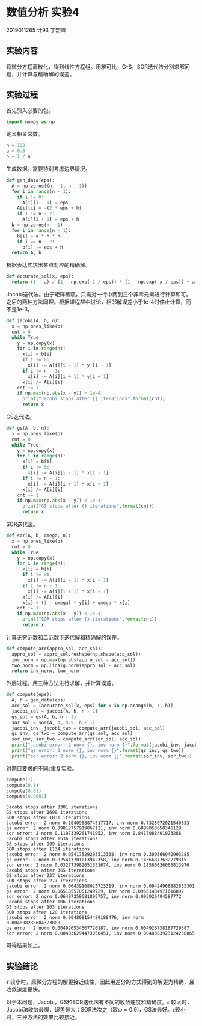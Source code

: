 # 数值分析 实验4
2019011265 计93 丁韶峰

## 实验内容

将微分方程离散化，得到线性方程组。用雅可比，G-S，SOR迭代法分别求解问题，并计算与精确解的误差。

## 实验过程

首先引入必要的包。


```python
import numpy as np
```

定义相关常数。


```python
n = 100
a = 0.5
h = 1 / n
```

生成数据。需要特别考虑边界情况。


```python
def gen_data(eps):
  A = np.zeros((n - 1, n - 1))
  for i in range(n - 1):
    if i != 0:
      A[i][i - 1] = eps
    A[i][i] = -(2 * eps + h)
    if i != n - 2:
      A[i][i + 1] = eps + h
  b = np.zeros(n - 1)
  for i in range(n - 1):
    b[i] = a * h * h
    if i == n - 2:
      b[i] -= eps + h
  return A, b
```

根据表达式求出某点对应的精确解。


```python
def accurate_sol(x, eps):
  return (1 - a) / (1 - np.exp(-1 / eps)) * (1 - np.exp(-x / eps)) + a * x
```

Jacobi迭代法。由于矩阵稀疏，只需对一行中两到三个非零元素进行计算即可。之后的两种方法同理。根据课程群中讨论，相邻解误差小于1e-4时停止计算，而不是1e-3。


```python
def jacobi(A, b, n):
  x = np.ones_like(b)
  cnt = 0
  while True:
    y = np.copy(x)
    for i in range(n):
      x[i] = b[i]
      if i != 0:
        x[i] -= A[i][i - 1] * y [i - 1]
      if i != n - 1:
        x[i] -= A[i][i + 1] * y[i + 1]
      x[i] /= A[i][i]
    cnt += 1
    if np.max(np.abs(x - y)) < 1e-4:
      print("Jacobi stops after {} iterations".format(cnt))
      return x
```

GS迭代法。


```python
def gs(A, b, n):
  x = np.ones_like(b)
  cnt = 0
  while True:
    y = np.copy(x)
    for i in range(n):
      x[i] = b[i]
      if i != 0:
        x[i] -= A[i][i - 1] * x[i - 1]
      if i != n - 1:
        x[i] -= A[i][i + 1] * x[i + 1]
      x[i] /= A[i][i]
    cnt += 1
    if np.max(np.abs(x - y)) < 1e-4:
      print("GS stops after {} iterations".format(cnt))
      return x
```

SOR迭代法。


```python
def sor(A, b, omega, n):
  x = np.ones_like(b)
  cnt = 0
  while True:
    y = np.copy(x)
    for i in range(n):
      x[i] = b[i]
      if i != 0:
        x[i] -= A[i][i - 1] * x[i - 1]
      if i != n - 1:
        x[i] -= A[i][i + 1] * x[i + 1]
      x[i] /= A[i][i]
      x[i] = (1 - omega) * y[i] + omega * x[i]
    cnt += 1
    if np.max(np.abs(x - y)) < 1e-4:
      print("SOR stops after {} iterations".format(cnt))
      return x
```

计算无穷范数和二范数下迭代解和精确解的误差。


```python
def compute_arr(appro_sol, acc_sol):
  appro_sol = appro_sol.reshape(np.shape(acc_sol))
  inv_norm = np.max(np.abs(appro_sol - acc_sol))
  two_norm = np.linalg.norm(appro_sol - acc_sol)
  return inv_norm, two_norm
```

外层过程。用三种方法进行求解，并计算误差。


```python
def compute(eps):
  A, b = gen_data(eps)
  acc_sol = [accurate_sol(x, eps) for x in np.arange(h, 1, h)]
  jacobi_sol = jacobi(A, b, n - 1)
  gs_sol = gs(A, b, n - 1)
  sor_sol = sor(A, b, 0.9, n - 1)
  jacobi_inv, jacobi_two = compute_arr(jacobi_sol, acc_sol)
  gs_inv, gs_two = compute_arr(gs_sol, acc_sol)
  sor_inv, sor_two = compute_arr(sor_sol, acc_sol)
  print("jacobi error: 2 norm {}, inv norm {}".format(jacobi_inv, jacobi_two))
  print("gs error: 2 norm {}, inv norm {}".format(gs_inv, gs_two))
  print("sor error: 2 norm {}, inv norm {}".format(sor_inv, sor_two))
```

对题目要求的不同$\epsilon$重复实验。


```python
compute(1)
compute(0.1)
compute(0.01)
compute(0.0001)
```

    Jacobi stops after 3301 iterations
    GS stops after 1690 iterations
    SOR stops after 1831 iterations
    jacobi error: 2 norm 0.1040968874517717, inv norm 0.7325072021540333
    gs error: 2 norm 0.09812757919867121, inv norm 0.6899053650346129
    sor error: 2 norm 0.1197339261741952, inv norm 0.8417088491023286
    Jacobi stops after 1536 iterations
    GS stops after 999 iterations
    SOR stops after 1134 iterations
    jacobi error: 2 norm 0.05417529293513368, inv norm 0.309366940903285
    gs error: 2 norm 0.025413701013942358, inv norm 0.14366877632279315
    sor error: 2 norm 0.032773982651351674, inv norm 0.18560636065813976
    Jacobi stops after 365 iterations
    GS stops after 237 iterations
    SOR stops after 277 iterations
    jacobi error: 2 norm 0.06439168025723319, inv norm 0.09424968882833301
    gs error: 2 norm 0.06518557051249729, inv norm 0.09651434971616092
    sor error: 2 norm 0.06497258681895757, inv norm 0.095926404587772
    Jacobi stops after 106 iterations
    GS stops after 103 iterations
    SOR stops after 120 iterations
    jacobi error: 2 norm 0.004808154489188476, inv norm 0.004808235684323808
    gs error: 2 norm 0.004926534567720187, inv norm 0.004926738187729387
    sor error: 2 norm 0.004836294473050451, inv norm 0.0048363923124258865


可得结果如上。

## 实验结论

$\epsilon$ 较小时，原微分方程的解更接近线性，因此用差分的方式得到的解更为精确，且收敛速度更快。

对于本问题，Jacobi，GS和SOR迭代法有不同的收敛速度和精确度。$\epsilon$ 较大时，Jacobi法收敛最慢，误差最大；SOR法次之（取$\omega=0.9$)，GS法最好。$\epsilon$较小时，三种方法的效果比较接近。
